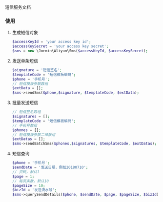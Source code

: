 短信服务文档

### 使用

1. 生成短信对象

    ``` php
    $accessKeyId = 'your access key id';
    $accessKeySecret = 'your access key secret';
    $sms = new \Jormin\Aliyun\Sms($accessKeyId, $accessKeySecret);
    ```

2. 发送单条短信

    ```php
    $signature = '短信签名';
    $templateCode = '短信模板编码';
    $phone = '手机号';
    // 短信模板参数数组
    $extData = [];
    $sms->sendSms($phone,$signature, $templateCode, $extData);
    ```

3. 批量发送短信

    ```php
    // 短信签名数组
    $signatures = [];
    $templateCode = '短信模板编码';
    // 手机号数组
    $phones = [];
    // 短信模板参数二维数组
    $extDatas = [];
    $sms->sendBatchSms($phones,$signatures, $templateCode, $extDatas);
    ```

3. 短信查询

    ```php
    $phone = '手机号';
    $sendDate = '发送日期，例如20180710';
    // 页码，默认1
    $page = 1;
    // 每页条数，默认10
    $pageSize = 10;
    $bizId = '发送流水号';
    $sms->querySendDetails($phone, $sendDate, $page, $pageSize, $bizId);
    ```